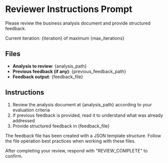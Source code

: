 # Reviewer Instructions Prompt

Please review the business analysis document and provide structured feedback.

Current iteration: {iteration} of maximum {max_iterations}

## Files

- **Analysis to review**: {analysis_path}
- **Previous feedback (if any)**: {previous_feedback_path}
- **Feedback output**: {feedback_file}

## Instructions

1. Review the analysis document at {analysis_path} according to your evaluation criteria
2. If previous feedback is provided, read it to understand what was already addressed
3. Provide structured feedback in {feedback_file}

The feedback file has been created with a JSON template structure.
Follow the file operation best practices when working with these files.

After completing your review, respond with "REVIEW_COMPLETE" to confirm.
